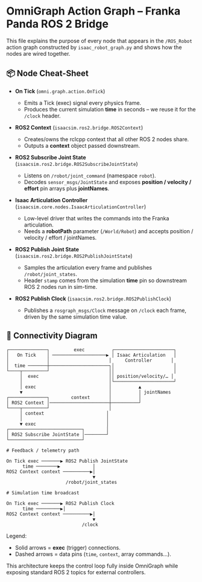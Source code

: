# OmniGraph Action Graph – Franka Panda ROS 2 Bridge

This file explains the purpose of every node that appears in the `/ROS_Robot` action graph constructed by `isaac_robot_graph.py` and shows how the nodes are wired together.

## 📦 Node Cheat-Sheet

* **On Tick** (`omni.graph.action.OnTick`)
  * Emits a Tick (exec) signal every physics frame.
  * Produces the current simulation **time** in seconds – we reuse it for the `/clock` header.

* **ROS2 Context** (`isaacsim.ros2.bridge.ROS2Context`)
  * Creates/owns the rclcpp context that all other ROS 2 nodes share.
  * Outputs a **context** object passed downstream.

* **ROS2 Subscribe Joint State** (`isaacsim.ros2.bridge.ROS2SubscribeJointState`)
  * Listens on `/robot/joint_command` (namespace `robot`).
  * Decodes `sensor_msgs/JointState` and exposes **position / velocity / effort** pin arrays plus **jointNames**.

* **Isaac Articulation Controller** (`isaacsim.core.nodes.IsaacArticulationController`)
  * Low-level driver that writes the commands into the Franka articulation.
  * Needs a **robotPath** parameter (`/World/Robot`) and accepts position / velocity / effort / jointNames.

* **ROS2 Publish Joint State** (`isaacsim.ros2.bridge.ROS2PublishJointState`)
  * Samples the articulation every frame and publishes `/robot/joint_states`.
  * Header `stamp` comes from the simulation **time** pin so downstream ROS 2 nodes run in sim-time.

* **ROS2 Publish Clock** (`isaacsim.ros2.bridge.ROS2PublishClock`)
  * Publishes a `rosgraph_msgs/Clock` message on `/clock` each frame, driven by the same simulation time value.

## 🔗 Connectivity Diagram

```
┌──────────────┐         exec          ┌──────────────────────┐
│   On Tick    │ ────────────────────▶ │ Isaac Articulation   │
│              │                      │     Controller       │
│  time ───────┼──────────────────────┐│                      │
└────┬─────────┘                      ││                      │
     │  exec                          ││ position/velocity/… │
     │                                │└──────────────────────┘
     │ exec                           │          ▲
     ▼                                │          │ jointNames
┌──────────────┐        context       │          │
│ ROS2 Context │──────────────────────┼──────────┘
└────┬─────────┘                      │
     │ context                       │
     │                               │
     ▼ exec                          │
┌───────────────────────────┐        │
│ ROS2 Subscribe JointState │────────┘
└───────────────────────────┘

# Feedback / telemetry path

On Tick exec ───────▶ ROS2 Publish JointState
      time ────────▶            │
ROS2 Context context ──────────▶│
                                ▼
                      /robot/joint_states

# Simulation time broadcast

On Tick exec ───────▶ ROS2 Publish Clock
      time ─────────▶│
ROS2 Context context ──────────▶│
                                ▼
                            /clock
```

Legend:
* Solid arrows = **exec** (trigger) connections.
* Dashed arrows = data pins (`time`, `context`, array commands…).

This architecture keeps the control loop fully inside OmniGraph while exposing standard ROS 2 topics for external controllers.
